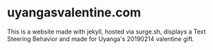 # uyangasvalentine.com

This is a website made with jekyll, hosted via surge.sh, displays a Text Steering Behavior and made for Uyanga's 20190214 valentine gift.  

